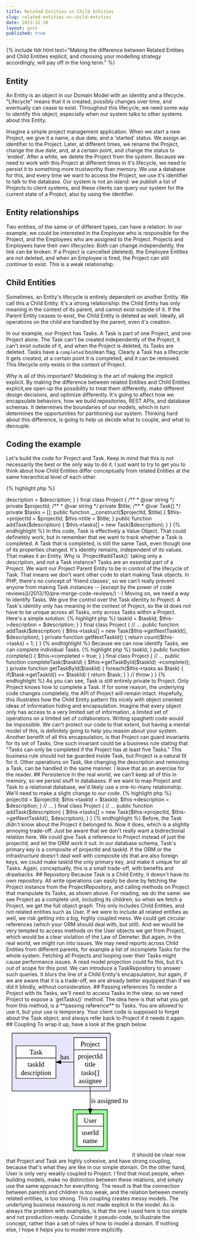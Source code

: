 ```yaml
---
title: Related Entities vs Child Entities
slug: related-entities-vs-child-entities
date: 2013-12-30
layout: post
published: true
---
```


{% include tldr.html text="Making the difference between Related Entities and Child Entities explicit, and choosing your modelling strategy accordingly, will pay off in the long term." %}



## Entity

An Entity is an object in our Domain Model with an identity and a lifecycle. "Lifecycle" means that it is created, possibly changes over time, and eventually can cease to exist. Throughout this lifecycle, we need some way to identify this object, especially when our system talks to other systems about this Entity.

Imagine a simple project management application. When we start a new Project, we give it a name, a due date, and a 'started' status. We assign an identifier to the Project. Later, at different times, we rename the Project, change the due date, and, at a certain point, and change the status to 'ended'. After a while, we delete the Project from the system. Because we need to work with this Project at different times in it's lifecycle, we need to persist it to something more trustworthy than memory. We use a database for this, and every time we want to access the Project, we use it's identifier to talk to the database. Our system is not an island: we publish a list of Projects to client systems, and these clients can query our system for the current state of a Project, also by using the identifier.


## Entity relationships

Two entities, of the same or of different types, can have a relation. In our example, we could be interested in the Employee who is responsible for the Project, and the Employees who are assigned to the Project. Projects and Employees have their own lifecycles: Both can change independently, the link can be broken. If a Project is cancelled (deleted), the Employee Entities are not deleted, and when an Employee is fired, the Project can still continue to exist. This is a weak relationship.


## Child Entities

Sometimes, an Entity's lifecycle is entirely dependent on another Entity. We call this a Child Entity. It's a strong relationship: the Child Entity has only meaning in the context of its parent, and cannot exist outside of it. If the Parent Entity ceases to exist, the Child Entity is deleted as well. Ideally, all operations on the child are handled by the parent, even it's creation.

In our example, our Project has Tasks. A Task is part of one Project, and one Project alone. The Task can't be created independently of the Project, it can't exist outside of it, and when the Project is deleted, its Tasks are deleted. Tasks have a `completed` boolean flag. Clearly a Task has a lifecycle: it gets created, at a certain point it is completed, and it can be removed. This lifecycle only exists in the context of Project.

Why is all of this important? Modeling is the art of making the implicit explicit. By making the difference between related Entities and Child Entities explicit,we open up the possibility to treat them differently, make different design decisions, and optimize differently. It's going to affect how we encapsulate behaviors, how we build repositories, REST APIs, and database schemas. It determines the boundaries of our models, which in turn determines the opportunities for partitioning our system. Thinking hard about this difference, is going to help us decide what to couple, and what to decouple.

## Coding the example

Let's build the code for Project and Task. Keep in mind that this is not necessarily the best or the only way to do it. I just want to try to get you to think about how Child Entities differ conceptually from related Entities at the same hierarchical level of each other.


{% highlight php %}
<?php
final class Task
{
    private $description;

    public function __construct($description)
    {
        $this->description = $description;
    }
}

final class Project
{
    /**
     * @var string
     */
    private $projectId;

    /**
     * @var string
     */
    private $title;

    /**
     * @var Task[]
     */
    private $tasks = [];

    public function __construct($projectId, $title)
    {
        $this->projectId = $projectId;
        $this->title = $title;
    }

    public function addTask($description)
    {
        $this->tasks[] = new Task($description);
    }
}
{% endhighlight %}

In this code, Task is effectively a Value Object. That could definetely work, but in remember that we want to track whether a Task is completed. A Task that is completed, is still the same Task, even though one of its properties changed. It's identity remains, independent of its values. That makes it an Entity.

Why is `Project#addTask()` taking only a description, and not a Task instance? Tasks are an essential part of a Project. We want our Project Parent Entity to be in control of the lifecycle of Task. That means we don't want other code to start making Task objects. In PHP, there's no concept of 'friend classes', so we can't really prevent anyone from making Task instances -- [except by the power of code reviews](/2013/10/pre-merge-code-reviews/) :-)


Moving on, we need a way to identify Tasks. We give the control over the Task identity to Project. A Task's identity only has meaning in the context of Project, so the id does not have to be unique across all Tasks, only across Tasks within a Project. Here's a simple solution:

{% highlight php %}
<?php
final class Task
{
    private $taskId;
    private $description;

    public function __construct($taskId, $description)
    {
        $this->taskId = $taskId;
        $this->description = $description;
    }
}

final class Project
{
    // ...
    public function addTask($description)
    {
        $this->tasks[] = new Task($this->getNextTaskId(), $description);
    }

    private function getNextTaskId()
    {
        return count($this->tasks) + 1;
    }
}
{% endhighlight %}

Because we can now identify Tasks, we can complete individual Tasks.

{% highlight php %}
<?php
final class Task
{
    // ...

    /**
     * @var bool
     */
    private $completed = false;

    public function getTaskId()
    {
        return $this->taskId;
    }

    public function complete()
    {
        $this->completed = true;
    }
}


final class Project
{
    // ...

    public function completeTask($taskId)
    {
        $this->getTaskById($taskId)
            ->complete();
    }

    private function getTaskById($taskId)
    {
        foreach($this->tasks as $task) {
            if($task->getTaskId() == $taskId) {
                return $task;
            }
        }
        // throw
    }
}
{% endhighlight %}

As you can see, Task is still entirely private to Project. Only Project knows how to complete a Task. If for some reason, the underlying code changes completely, the API of Project will remain intact. Hopefully, this illustrates how the Child Entity pattern fits nicely with object oriented ideas of information hiding and encapsulation. Imagine that every object only has access to a very limited set of information, a limited set of operations on a limited set of collaborators. Writing spaghetti code would be impossible. We can't protect our code to that extent, but having a mental model of this, is definitely going to help you reason about your system.

Another benefit of all this encapsulation, is that Project can guard invariants for its set of Tasks. One such invariant could be a business rule stating that "Tasks can only be completed if the Project has at least five Tasks." This business rule should not be guarded inside Task, but Project is a natural fit for it.

Other operations on Task, like changing the description and removing a Task, can be handled in the same manner. I leave that as an exercise for the reader.

## Persistence

In the real world, we can't keep all of this in memory, so we persist stuff in databases. If we want to map Project and Task to a relational database, we'd likely use a one-to-many relationship. We'll need to make a slight change to our code.

{% highlight php %}
<?php
final class Task
{
    private $projectId;
    private $taskId;
    private $description;

    public function __construct($projectId, $taskId, $description)
    {
        $this->projectId = $projectId;
        $this->taskId = $taskId;
        $this->description = $description;
    }
    // ...
}

final class Project
{
    // ...
    public function addTask($description)
    {
        $this->tasks[] = new Task($this->projectId, $this->getNextTaskId(), $description);
    }
}
{% endhighlight %}

Before, the Task didn't know about the Project it belonged to. Now it does, which is a slightly annoying trade-off. Just be aware that we don't really want a bidirectional relation here. We could give Task a reference to Project instead of just the projectId, and let the ORM work it out.

In our database schema, Task's primary key is a composite of projectId and taskId. If the ORM or the infrastructure doesn't deal well with composite ids that are also foreign keys, we could make taskId the only primary key, and make it unique for all Tasks. Again, conceptually, this is a small trade-off, with benefits and drawbacks.

## Repository

Because Task is a Child Entity, it doesn't have its own repository. All write operations can easily be done by fetching the Project instance from the ProjectRepository, and calling methods on Project that manipulate its Tasks, as shown above. For reading, we do the same: we see Project as a complete unit, including its children, so when we fetch a Project, we get the full object graph. This only includes Child Entities, and not related entities such as User. If we were to include all related entities as well, we risk getting into a big, highly coupled mess. We could get circular references (which your ORM should deal with, but still). And we would be very tempted to access methods on the User objects we get from Project, which would be a clear violation of the Law of Demeter.

But again, in the real world, we might run into issues. We may need reports across Child Entities from different parents, for example a list of incomplete Tasks for the whole system. Fetching all Projects and looping over their Tasks might cause performance issues. A read model projection could fix this, but it's out of scope for this post. We can introduce a TaskRepository to answer such queries. It blurs the line of a Child Entity's encapsulation, but again, if we are aware that it is a trade-off, we are already better equipped than if we did it blindly, without consideration.

## Passing references

To render a Project with its Tasks, we'll need to access Tasks in the view, so we need Project to expose a `getTasks()` method. The idea here is that what you get from this method, is a **passing reference** to Tasks. You are allowed to use it, but your use is temporary. Your client code is supposed to forget about the Task object, and always refer back to Project if it needs it again.

## Coupling

To wrap it up, have a look at the graph below.


<svg width="255pt" height="264pt"
 viewBox="0.00 0.00 254.94 264.00" xmlns="http://www.w3.org/2000/svg" xmlns:xlink="http://www.w3.org/1999/xlink">
<g id="graph0" class="graph" transform="scale(1 1) rotate(0) translate(4 260)">
<title>g</title>
<polygon fill="white" stroke="white" points="-4,4 -4,-260 250.941,-260 250.941,4 -4,4"/>
<g id="clust1" class="cluster"><title>cluster_0</title>
<polygon fill="Lavender" stroke="black" points="8,-130 8,-248 209,-248 209,-130 8,-130"/>
</g>
<g id="clust2" class="cluster"><title>cluster_1</title>
<polygon fill="palegreen" stroke="black" points="133,-8 133,-92 203,-92 203,-8 133,-8"/>
</g>
<!-- Project -->
<g id="node1" class="node"><title>Project</title>
<polygon fill="white" stroke="black" points="134.536,-139 134.536,-239 201.464,-239 201.464,-139 134.536,-139"/>
<text text-anchor="middle" x="168" y="-221" font-family="Times,serif" font-size="14.00">Project</text>
<polyline fill="none" stroke="black" points="134.536,-214.2 201.464,-214.2 "/>
<text text-anchor="middle" x="168" y="-196.2" font-family="Times,serif" font-size="14.00">projectId</text>
<text text-anchor="middle" x="168" y="-179.4" font-family="Times,serif" font-size="14.00"> title</text>
<text text-anchor="middle" x="168" y="-162.6" font-family="Times,serif" font-size="14.00"> tasks[]</text>
<text text-anchor="middle" x="168" y="-145.8" font-family="Times,serif" font-size="14.00"> assignee</text>
</g>
<!-- Task -->
<g id="node2" class="node"><title>Task</title>
<polygon fill="white" stroke="black" points="16.1465,-155.8 16.1465,-222.2 97.8535,-222.2 97.8535,-155.8 16.1465,-155.8"/>
<text text-anchor="middle" x="57" y="-204.2" font-family="Times,serif" font-size="14.00">Task</text>
<polyline fill="none" stroke="black" points="16.1465,-197.4 97.8535,-197.4 "/>
<text text-anchor="middle" x="57" y="-179.4" font-family="Times,serif" font-size="14.00">taskId</text>
<text text-anchor="middle" x="57" y="-162.6" font-family="Times,serif" font-size="14.00"> description</text>
</g>
<!-- Project&#45;&gt;Task -->
<g id="edge1" class="edge"><title>Project&#45;&gt;Task</title>
<path fill="none" stroke="black" d="M134.41,-189C126.171,-189 117.164,-189 108.301,-189"/>
<polygon fill="black" stroke="black" points="108.017,-185.5 98.0169,-189 108.017,-192.5 108.017,-185.5"/>
<text text-anchor="middle" x="115.768" y="-194.8" font-family="Times,serif" font-size="14.00">has</text>
</g>
<!-- User -->
<g id="node3" class="node"><title>User</title>
<polygon fill="white" stroke="black" points="141,-16.8 141,-83.2 195,-83.2 195,-16.8 141,-16.8"/>
<text text-anchor="middle" x="167.993" y="-65.2" font-family="Times,serif" font-size="14.00">User</text>
<polyline fill="none" stroke="black" points="141,-58.4 194.986,-58.4 "/>
<text text-anchor="middle" x="167.993" y="-40.4" font-family="Times,serif" font-size="14.00">userId</text>
<text text-anchor="middle" x="167.993" y="-23.6" font-family="Times,serif" font-size="14.00"> name</text>
</g>
<!-- Project&#45;&gt;User -->
<g id="edge2" class="edge"><title>Project&#45;&gt;User</title>
<path fill="none" stroke="black" d="M168,-138.927C168,-124.099 168,-107.947 168,-93.5798"/>
<polygon fill="black" stroke="black" points="171.5,-93.4779 168,-83.4779 164.5,-93.478 171.5,-93.4779"/>
<text text-anchor="middle" x="207.471" y="-105.4" font-family="Times,serif" font-size="14.00"> is assigned to</text>
</g>
</g>
</svg>

It should be clear now that Project and Task are highly cohesive, and have strong coupling, because that's what they are like in our simple domain. On the other hand, User is only very weakly coupled to Project. I find that most people, when building models, make no distinction between these relations, and simply use the same approach for everything. The result is that the connection between parents and children is too weak, and the relation between merely related entities, is too strong. This coupling creates messy models. The underlying business reasoning is not made explicit in the model.

As is always the problem with examples, is that the one I used here is too simple and not production-ready. Consider it pseudo-code, to illustrate the concept, rather than a set of rules of how to model a domain. If nothing else, I hope it helps you to model more explicitly.

